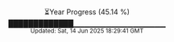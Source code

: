 <p align="center">
⏳Year Progress (45.14 %) <br>
█████████████▁▁▁▁▁▁▁▁▁▁▁▁▁▁▁▁▁ <br>
<sub>Updated: Sat, 14 Jun 2025 18:29:41 GMT</sub>
</p>


